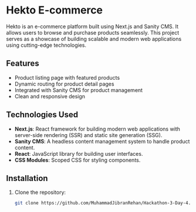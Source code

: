 # Hekto E-commerce

Hekto is an e-commerce platform built using Next.js and Sanity CMS. It allows users to browse and purchase products seamlessly. This project serves as a showcase of building scalable and modern web applications using cutting-edge technologies.

## Features

- Product listing page with featured products
- Dynamic routing for product detail pages
- Integrated with Sanity CMS for product management
- Clean and responsive design

## Technologies Used

- **Next.js**: React framework for building modern web applications with server-side rendering (SSR) and static site generation (SSG).
- **Sanity CMS**: A headless content management system to handle product content.
- **React**: JavaScript library for building user interfaces.
- **CSS Modules**: Scoped CSS for styling components.

## Installation

1. Clone the repository:

   ```bash
   git clone https://github.com/MuhammadJibranRehan/Hackathon-3-Day-4.git
